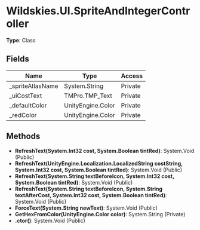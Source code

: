 ﻿# Wildskies.UI.SpriteAndIntegerController

**Type**: Class

## Fields

| Name | Type | Access |
|------|------|--------|
| _spriteAtlasName | System.String | Private |
| _uiCostText | TMPro.TMP_Text | Private |
| _defaultColor | UnityEngine.Color | Private |
| _redColor | UnityEngine.Color | Private |

## Methods

- **RefreshText(System.Int32 cost, System.Boolean tintRed)**: System.Void (Public)
- **RefreshText(UnityEngine.Localization.LocalizedString costString, System.Int32 cost, System.Boolean tintRed)**: System.Void (Public)
- **RefreshText(System.String textBeforeIcon, System.Int32 cost, System.Boolean tintRed)**: System.Void (Public)
- **RefreshText(System.String textBeforeIcon, System.String textAfterCost, System.Int32 cost, System.Boolean tintRed)**: System.Void (Public)
- **ForceText(System.String newText)**: System.Void (Public)
- **GetHexFromColor(UnityEngine.Color color)**: System.String (Private)
- **.ctor()**: System.Void (Public)

